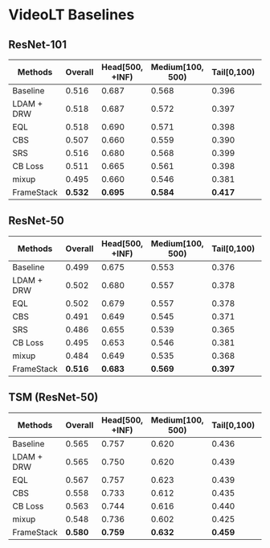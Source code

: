 # VideoLT Baselines

## ResNet-101

Methods | Overall | Head[500, +INF) | Medium[100, 500) | Tail[0,100) | Script | Checkpoint
-|-|-|-|-|-|-
Baseline | 0.516 | 0.687 | 0.568 | 0.396 | [baseline.sh](https://github.com/17Skye17/VideoLT/blob/master/scripts/baseline.sh) | [link](https://drive.google.com/uc?export=download&id=1i87kzcBxr5hLF24LJXv6vwT31BcxAtwH)
LDAM + DRW | 0.518 | 0.687 | 0.572 | 0.397 | [ldamloss.sh](https://github.com/17Skye17/VideoLT/blob/master/scripts/ldamloss.sh) | [link](https://drive.google.com/uc?export=download&id=1AKxOWmbTlYx7B-q2bSToSsOYeoRc0foT)
EQL | 0.518 | 0.690 | 0.571 | 0.398 | [EQL.sh](https://github.com/17Skye17/VideoLT/blob/master/scripts/EQL.sh) | [link](https://drive.google.com/uc?export=download&id=1ruA5SLdU2RVvZjJgtY8hBNN2nUrl2MUv)
CBS | 0.507 | 0.660 | 0.559 | 0.390 | [CBS.sh](https://github.com/17Skye17/VideoLT/blob/master/scripts/CBS.sh) | [link](https://drive.google.com/uc?export=download&id=1dFkbbrU4JZ9F_HqEeiVnJHbvLi27aI7R)
SRS | 0.516 | 0.680 | 0.568 | 0.399 | [SRS.sh](https://github.com/17Skye17/VideoLT/blob/master/scripts/SRS.sh) | [link](https://drive.google.com/uc?export=download&id=1xBL7SPcGpZVwOpPEkKEYmKgiiUmkIWsl)
CB Loss | 0.511 | 0.665 | 0.561 | 0.398 | [cbloss.sh](https://github.com/17Skye17/VideoLT/blob/master/scripts/cbloss.sh) | [link](https://drive.google.com/uc?export=download&id=1INqFmK6nIaafVqyGGJt3ovf-mpepi7l0)
mixup | 0.495 | 0.660 | 0.546 | 0.381 | [mixup.sh](https://github.com/17Skye17/VideoLT/blob/master/scripts/mixup.sh) | [link](https://drive.google.com/uc?export=download&id=1El-x928Mwb9--r_wmKDVINBz5BMEo2OL)
FrameStack | **0.532** |  **0.695** | **0.584** | **0.417** | [framestack.sh](https://github.com/17Skye17/VideoLT/blob/master/scripts/framestack.sh) | [link](https://drive.google.com/uc?export=download&id=1W-SJE0YhQfJVz1dsMAAvXiDUvywCAZjb)


## ResNet-50

Methods | Overall | Head[500, +INF) | Medium[100, 500) | Tail[0,100) | Checkpoint
-|-|-|-|-|-
Baseline | 0.499 | 0.675 | 0.553 | 0.376 | [link](https://drive.google.com/uc?export=download&id=1jaNSZmCW5POmBF8SsamO9ecIvuo2IFds)
LDAM + DRW | 0.502 | 0.680 | 0.557 | 0.378 | [link](https://drive.google.com/uc?export=download&id=1UzSxN_aU_kxp4pa9_mDEIw2WxYhYqrKr)
EQL | 0.502 | 0.679 | 0.557 | 0.378 | [link](https://drive.google.com/uc?export=download&id=1Ntp67U1XHbc9fKfRZ1VJ-j-JViyrmxhV)
CBS | 0.491 | 0.649 | 0.545 | 0.371 | [link](https://drive.google.com/uc?export=download&id=1_qITylMQ8r3S7XF6cqSYx8-thAH7m7BK)
SRS | 0.486 | 0.655 | 0.539 | 0.365 | [link](https://drive.google.com/uc?export=download&id=13nNot-70tCGLDcV1RY-qKFB04mfJc-at)
CB Loss | 0.495 | 0.653 | 0.546 | 0.381 | [link](https://drive.google.com/uc?export=download&id=1_92ujEAPrVMIfsXaDJfiRKRN3uNDeR7p)
mixup | 0.484 | 0.649 | 0.535 | 0.368 | [link](https://drive.google.com/uc?export=download&id=19dAUtgL2Db1dQ3NgCJUzYfInfvJWwTbP)
FrameStack | **0.516** | **0.683** | **0.569** | **0.397** | [link](https://drive.google.com/uc?export=download&id=1k_gVKAX5JPPbhzmd2xInA-NGLfNSpuQa)


## TSM (ResNet-50)

Methods | Overall | Head[500, +INF) | Medium[100, 500) | Tail[0,100) | Checkpoint
-|-|-|-|-|-
Baseline | 0.565 | 0.757 | 0.620 | 0.436 | [link](https://drive.google.com/uc?export=download&id=1yL5BgkbireUWxz30P0vpJYuuuchRRMV3)
LDAM + DRW | 0.565 | 0.750 | 0.620 | 0.439 | [link](https://drive.google.com/uc?export=download&id=1pTdEe_UmRyvZKh96zDH2d-7VBX8Z8WxX)
EQL | 0.567 | 0.757 | 0.623 | 0.439 | [link](https://drive.google.com/uc?export=download&id=1Y9lepJCo6eAwdIptw3ung2C-5itK4Imc)
CBS | 0.558 | 0.733 | 0.612 | 0.435 | [link](https://drive.google.com/uc?export=download&id=1nlw6G5E1R2eoTuY7eJuIxK1pWL9wnGKO)
CB Loss | 0.563 | 0.744 | 0.616 | 0.440 | [link](https://drive.google.com/uc?export=download&id=1jf07pcHOy_JY8ecszuFcKFZonv233beE)
mixup | 0.548 | 0.736 | 0.602 | 0.425 | [link](https://drive.google.com/uc?export=download&id=18hPq8BY99ljfUSbsyw6-KzHNR3i3UBnz)
FrameStack | **0.580** |  **0.759** | **0.632** | **0.459** | [link](https://drive.google.com/uc?export=download&id=1U9M_uvRVBLNx7EyB1swEkt9A1wv7CA-w)
